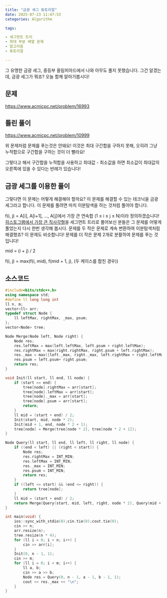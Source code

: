 ```yaml
---
title: "금광 세그 튜토리얼"
date: 2025-07-23 11:47:53
categories: Algorithm

tags:

- 세그먼트 트리
- 최대 부분 배열 문제
- 알고리즘
- 튜토리얼

---
```

그 유명한 금광 세그, 중등부 올림피아드에서 나와 아무도 풀지 못했습니다. 그건 알겠는데, 금광 세그가 뭐죠? 오늘 함께 알아가봅시다!

## 문제

https://www.acmicpc.net/problem/16993

## 틀린 풀이

https://www.acmicpc.net/problem/10999

위 문제처럼 문제를 푸는것은 안돼요! 이것은 최대 구간합을 구하지 못해, 오히려 그냥 누적합으로 구간합을 구하는 것이 더 빨라요!

그렇다고 해서 구간합을 누적합을 사용하고 최대값 - 최소값을 하면 최소값이 최대값의 오른쪽에 있을 수 있다는 반례가 있습니다!

## 금광 세그를 이용한 풀이

그렇다면 이 문제는 어떻게 해결해야 할까요? 이 문제를 해결할 수 있는 테크닉을 금광 세그라고 합니다. 이 문제를 풀려면 마치 이분탐색을 하는 것처럼 풀어야 합니다. 

f(i, j) = A[i], A[i+1], ..., A[j]에서 가장 큰 연속합 (1 ≤ i ≤ j ≤ N)이라 정의하겠습니다! [히스토그램에서 가장 큰 직사각형](https://www.acmicpc.net/problem/6549)을 세그먼트 트리로 풀어보신 분들은 그 문제를 어떻게 풀었는지 다시 한번 생각해 봅시다. 문제를 두 작은 문제로 계속 변환하여 이분탐색처럼 해결했죠? 이 문제도 비슷합니다! 문제를 더 작은 문제 2개로 분활하여 문제를 푸는 것입니다!

mid = (i + j) / 2

f(i, j) = max(f(i, mid), f(mid + 1, j), (두 케이스를 합친 경우))

## 소스코드
```cpp
#include<bits/stdc++.h>
using namespace std;
#define ll long long int
ll n, m;
vector<ll> arr;
typedef struct Node {
    ll leftMax, rightMax, _max, psum;
};
vector<Node> tree;

Node Merge(Node left, Node right) {
    Node res;
    res.leftMax = max(left.leftMax, left.psum + right.leftMax);
    res.rightMax = max(right.rightMax, right.psum + left.rightMax);
    res._max = max({left._max, right._max, left.rightMax + right.leftMax});
    res.psum = left.psum+ right.psum;
    return res;
}

void Init(ll start, ll end, ll node) {
    if (start == end) {
        tree[node].rightMax = arr[start];
        tree[node].leftMax = arr[start];
        tree[node]._max = arr[start];
        tree[node].psum = arr[start];
        return;
    }
    ll mid = (start + end) / 2;
    Init(start, mid, node * 2);
    Init(mid + 1, end, node * 2 + 1);
    tree[node] = Merge(tree[node * 2], tree[node * 2 + 1]);
}

Node Query(ll start, ll end, ll left, ll right, ll node) {
    if ((end < left) || (right < start)) {
        Node res;
        res.rightMax = INT_MIN;
        res.leftMax = INT_MIN;
        res._max = INT_MIN;
        res.psum = INT_MIN;
        return res;
    }
    if ((left <= start) && (end <= right)) {
        return tree[node];
    }
    ll mid = (start + end) / 2;
    return Merge(Query(start, mid, left, right, node * 2), Query(mid + 1, end, left, right, node * 2 + 1));
}

int main(void) {
    ios::sync_with_stdio(0);cin.tie(0);cout.tie(0);
    cin >> n;
    arr.resize(n);
    tree.resize(n * 4);
    for (ll i = 0; i < n; i++) {
        cin >> arr[i];
    }
    Init(0, n - 1, 1);
    cin >> m;
    for (ll i = 0; i < m; i++) {
        ll a, b;
        cin >> a >> b;
        Node res = Query(0, n - 1, a - 1, b - 1, 1);
        cout << res._max << "\n";
    }
}
```
